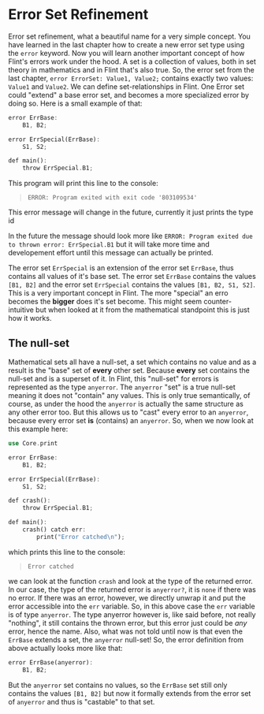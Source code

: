 # Error Set Refinement

Error set refinement, what a beautiful name for a very simple concept. You have learned in the last chapter how to create a new error set type using the `error` keyword. Now you will learn another important concept of how Flint's errors work under the hood. A set is a collection of values, both in set theory in mathematics and in Flint that's also true. So, the error set from the last chapter, `error ErrorSet: Value1, Value2;` contains exactly two values: `Value1` and `Value2`.
We can define set-relationships in Flint. One Error set could "extend" a base error set, and becomes a more specialized error by doing so. Here is a small example of that:

```rs
error ErrBase:
	B1, B2;

error ErrSpecial(ErrBase):
	S1, S2;

def main():
	throw ErrSpecial.B1;
```

This program will print this line to the console:

> ```
> ERROR: Program exited with exit code '803109534'
> ```

<div class="warning">

This error message will change in the future, currently it just prints the type id

In the future the message should look more like `ERROR: Program exited due to thrown error: ErrSpecial.B1` but it will take more time and developement effort until this message can actually be printed.

</div>

The error set `ErrSpecial` is an extension of the error set `ErrBase`, thus contains all values of it's base set. The error set `ErrBase` contains the values `[B1, B2]` and the error set `ErrSpecial` contains the values `[B1, B2, S1, S2]`. This is a very important concept in Flint. The more "special" an erro becomes the **bigger** does it's set become. This might seem counter-intuitive but when looked at it from the mathematical standpoint this is just how it works.

## The null-set

Mathematical sets all have a null-set, a set which contains no value and as a result is the "base" set of **every** other set. Because **every** set contains the null-set and is a superset of it. In Flint, this "null-set" for errors is represented as the type `anyerror`. The `anyerror` "set" is a true null-set meaning it does not "contain" any values. This is only true semantically, of course, as under the hood the `anyerror` is actually the same structure as any other error too. But this allows us to "cast" every error to an `anyerror`, because every error set **is** (contains) an `anyerror`. So, when we now look at this example here:

```rs
use Core.print

error ErrBase:
	B1, B2;

error ErrSpecial(ErrBase):
	S1, S2;

def crash():
	throw ErrSpecial.B1;

def main():
	crash() catch err:
		print("Error catched\n");
```

which prints this line to the console:

> ```
> Error catched
> ```

we can look at the function `crash` and look at the type of the returned error. In our case, the type of the returned error is `anyerror?`, it is `none` if there was no error. If there was an error, however, we directly unwrap it and put the error accessible into the `err` variable. So, in this above case the `err` variable is of type `anyerror`. The type anyerror however is, like said before, not really "nothing", it still contains the thrown error, but this error just could be _any_ error, hence the name.
Also, what was not told until now is that even the `ErrBase` extends a set, the `anyerror` null-set! So, the error definition from above actually looks more like that:

```rs
error ErrBase(anyerror):
	B1, B2;
```

But the `anyerror` set contains no values, so the `ErrBase` set still only contains the values `[B1, B2]` but now it formally extends from the error set of `anyerror` and thus is "castable" to that set.

